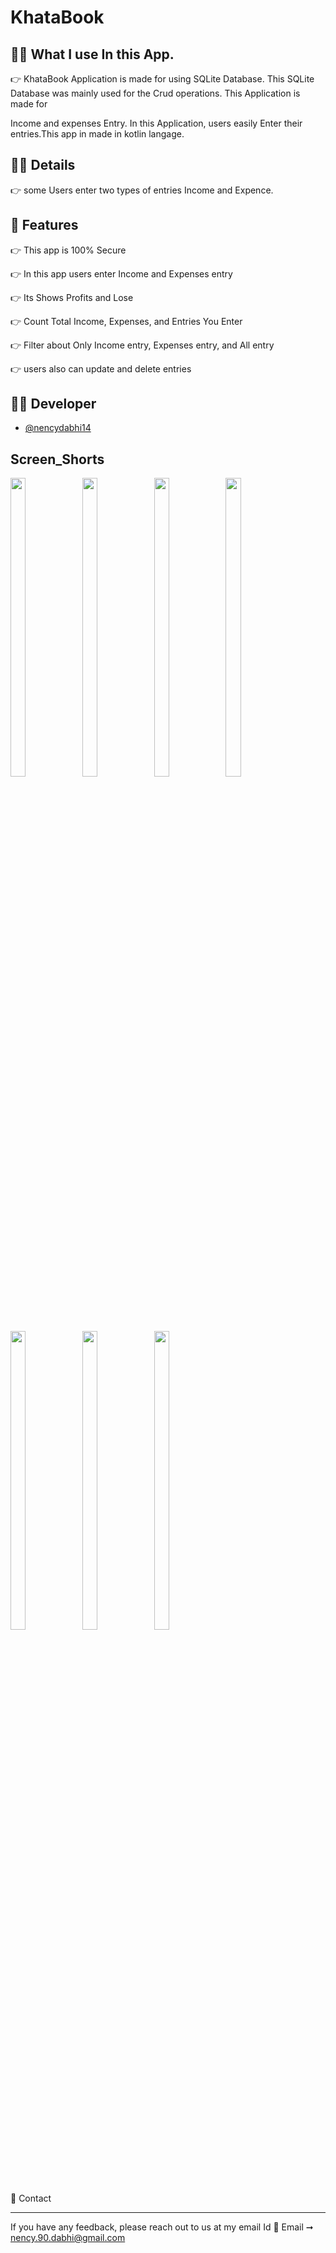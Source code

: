 # KhataBook

🤷‍♀️ What I use In this App.
---------------------------------------------------------------------------------------------------------------------------------------------------------------------- 

 👉 KhataBook Application is made for using SQLite Database. This SQLite Database was mainly used for the Crud operations. This Application is made for
 
 Income and expenses Entry. In this Application, users easily Enter their entries.This app in made in kotlin langage.
 
     
     
     
💁‍♀️ Details
---------------------------------------------------------------------------------------------------------------------------------------------------------------------- 
   
   👉 some Users enter two types of entries Income and Expence.




🌟 Features
---------------------------------------------------------------------------------------------------------------------------------------------------------------------- 
    
  👉 This app is 100% Secure
    
  👉 In this app users enter Income and Expenses entry
    
  👉 Its Shows Profits and Lose
    
  👉 Count Total Income, Expenses, and Entries You Enter 
    
  👉 Filter about Only Income entry, Expenses entry, and All entry
  
  👉 users also can update and delete entries
    
    
    
    
👩‍💻 Developer
---------------------------------------------------------------------------------------------------------------------------------------------------------------------- 
    
- [@nencydabhi14](https://github.com/nencydabhi14)

    

## Screen_Shorts
 
<p float="center">
  
<img src="https://user-images.githubusercontent.com/101623395/191484604-9aa271cd-a6a8-4ce1-922f-70c25ba396c4.png" width=22% height=35%>
<img src="https://user-images.githubusercontent.com/101623395/191485099-a061f6db-304a-48ef-95da-435590238a34.png" width=22% height=35%>  
<img src="https://user-images.githubusercontent.com/101623395/191485216-22aedbff-ce83-4a22-be7d-2594e04daa7b.png" width=22% height=35%>
<img src="https://user-images.githubusercontent.com/101623395/191485963-4c10d1df-b729-46fa-be66-65b1e04e6f68.png" width=22% height=35%>
<img src="https://user-images.githubusercontent.com/101623395/191486303-93da8fb0-b2c9-4dff-b123-da4b50dc058c.png" width=22% height=35%>
<img src="https://user-images.githubusercontent.com/101623395/191486915-9979c106-8bbc-4253-8d88-948927912039.png" width=22% height=35%>
<img src="https://user-images.githubusercontent.com/101623395/191487311-3def97e7-ad21-4085-901d-02d9ff678f6f.png" width=22% height=35%>
</p>

    
    
  
 
🤙 Contact

---------------------------------------------------------------------------------------------------------------------------------------------------------------------- 

If you have any feedback, please reach out to us at my email Id 📨 Email ➞  nency.90.dabhi@gmail.com



